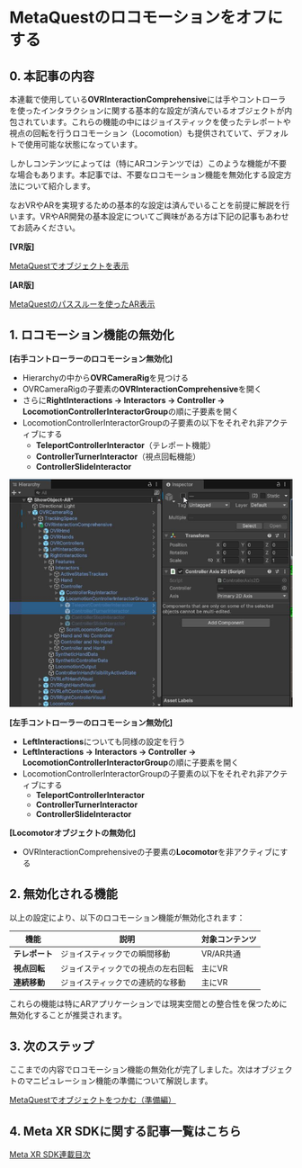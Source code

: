 # MetaQuestのロコモーションをオフにする

## 0. 本記事の内容

本連載で使用している**OVRInteractionComprehensive**には手やコントローラを使ったインタラクションに関する基本的な設定が済んでいるオブジェクトが内包されています。これらの機能の中にはジョイスティックを使ったテレポートや視点の回転を行うロコモーション（Locomotion）も提供されていて、デフォルトで使用可能な状態になっています。

しかしコンテンツによっては（特にARコンテンツでは）このような機能が不要な場合もあります。本記事では、不要なロコモーション機能を無効化する設定方法について紹介します。

なおVRやARを実現するための基本的な設定は済んでいることを前提に解説を行います。VRやAR開発の基本設定についてご興味がある方は下記の記事もあわせてお読みください。

**[VR版]**

[MetaQuestでオブジェクトを表示](2-quest-vr-object-display.md)

**[AR版]**

[MetaQuestのパススルーを使ったAR表示](3-quest-ar-passthrough.md)

## 1. ロコモーション機能の無効化

**[右手コントローラーのロコモーション無効化]**

- Hierarchyの中から**OVRCameraRig**を見つける
- OVRCameraRigの子要素の**OVRInteractionComprehensive**を開く
- さらに**RightInteractions -> Interactors -> Controller -> LocomotionControllerInteractorGroup**の順に子要素を開く
- LocomotionControllerInteractorGroupの子要素の以下をそれぞれ非アクティブにする
  - **TeleportControllerInteractor**（テレポート機能）
  - **ControllerTurnerInteractor**（視点回転機能）
  - **ControllerSlideInteractor**

![LocomotionControllerInteractorGroup削除画面](https://github.com/TakashiYoshinaga/MetaXR-SDK-Samples/blob/materials/Documents/materials/4/00.jpg?raw=true)

**[左手コントローラーのロコモーション無効化]**

- **LeftInteractions**についても同様の設定を行う
- **LeftInteractions -> Interactors -> Controller -> LocomotionControllerInteractorGroup**の順に子要素を開く
- LocomotionControllerInteractorGroupの子要素の以下をそれぞれ非アクティブにする
  - **TeleportControllerInteractor**
  - **ControllerTurnerInteractor**
  - **ControllerSlideInteractor**

**[Locomotorオブジェクトの無効化]**

- OVRInteractionComprehensiveの子要素の**Locomotor**を非アクティブにする

## 2. 無効化される機能

以上の設定により、以下のロコモーション機能が無効化されます：

| 機能 | 説明 | 対象コンテンツ |
|------|------|----------------|
| **テレポート** | ジョイスティックでの瞬間移動 | VR/AR共通 |
| **視点回転** | ジョイスティックでの視点の左右回転 | 主にVR |
| **連続移動** | ジョイスティックでの連続的な移動 | 主にVR |

これらの機能は特にARアプリケーションでは現実空間との整合性を保つために無効化することが推奨されます。

## 3. 次のステップ

ここまでの内容でロコモーション機能の無効化が完了しました。次はオブジェクトのマニピュレーション機能の準備について解説します。

[MetaQuestでオブジェクトをつかむ（準備編）](5-quest-object-grab-preparation.md)

## 4. Meta XR SDKに関する記事一覧はこちら

[Meta XR SDK連載目次](0-main.md)
